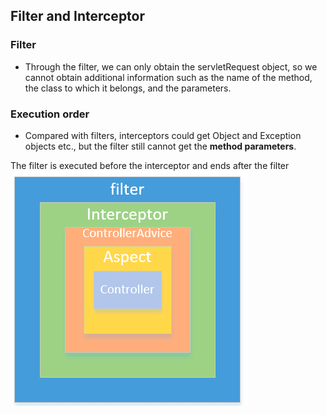 ## Filter and Interceptor

### Filter

* Through the filter, we can only obtain the servletRequest object, so we cannot obtain additional information such as
  the name of the method, the class to which it belongs, and the parameters.

### Execution order

* Compared with filters, interceptors could get Object and Exception objects etc., but the filter still cannot get the
  **method parameters**.

The filter is executed before the interceptor and ends after the filter
![img.png](img.png)